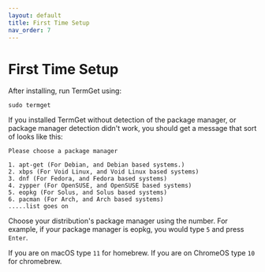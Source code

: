 ```yaml
---
layout: default
title: First Time Setup
nav_order: 7
---
```


# First Time Setup

After installing, run TermGet using:

    sudo termget

If you installed TermGet without detection of the package manager, or package manager detection didn't work, you should get a message that sort of looks like this:

    Please choose a package manager

    1. apt-get (For Debian, and Debian based systems.)
    2. xbps (For Void Linux, and Void Linux based systems)
    3. dnf (For Fedora, and Fedora based systems)
    4. zypper (For OpenSUSE, and OpenSUSE based systems)
    5. eopkg (For Solus, and Solus based systems)
    6. pacman (For Arch, and Arch based systems)
    .....list goes on

Choose your distribution's package manager using the number. For example, if your package manager is eopkg, you would type ```5``` and press ```Enter```.

If you are on macOS type ```11``` for homebrew.
If you are on ChromeOS type ```10``` for chromebrew.

